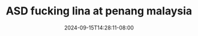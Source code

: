 --- 
title: "ASD  fucking lina at penang malaysia"
description: "download bokeh ASD  fucking lina at penang malaysia premium   baru"
date: 2024-09-15T14:28:11-08:00
file_code: "6za850b2ln9i"
draft: false
cover: "7wos3uvb8bxjz87x.jpg"
tags: ["ASD", "fucking", "lina", "penang", "malaysia", "bokep-indo", "bokep-viral", "bokep-ig"]
length: 2091
fld_id: "1483173"
foldername: "Asian s3x diary Malaysia id telegram"
categories: ["Asian s3x diary Malaysia id telegram"]
views: 0
---